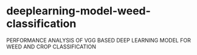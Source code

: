 # deeplearning-model-weed-classification
PERFORMANCE ANALYSIS OF VGG BASED DEEP LEARNING MODEL FOR WEED AND CROP CLASSIFICATION
